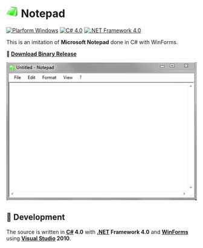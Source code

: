 # ![Icon](./icon.png?raw=true "Notepad") Notepad

[![Plarform Windows](https://img.shields.io/badge/Windows-blue?logo=windows)](https://github.com/topics/windows)
[![C# 4.0](https://img.shields.io/badge/C%23-4.0-blue?logo=c-sharp)](https://github.com/topics/csharp)
[![.NET Framework 4.0](https://img.shields.io/badge/.NET%20Framework-4.0-blue?logo=dot-net)](https://github.com/topics/dotnet)

This is an imitation of **Microsoft Notepad** done in C# with WinForms.

**:floppy_disk: [Download Binary Release](./Notepad/bin/Release/Notepad.exe?raw=true "Download")**

![Screenshot](./screenshot.gif?raw=true "Notepad")

## 🚀 Development

The source is written in **[C#](https://github.com/dotnet/csharplang) 4.0** with **[.NET](https://github.com/dotnet) Framework 4.0** and **[WinForms](https://github.com/dotnet/winforms)** using **[Visual Studio](https://visualstudio.microsoft.com) 2010**.